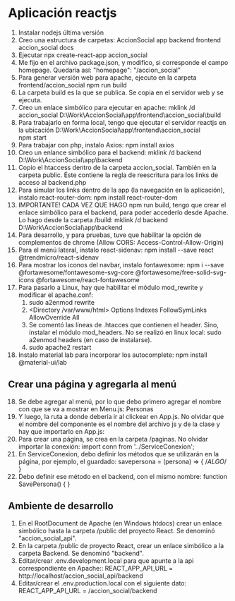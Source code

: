 # Aplicación reactjs

1. Instalar nodejs última versión
2. Creo una estructura de carpetas:
   AccionSocial 
		app
			backend
			frontend
				accion_social
		docs
2. Ejecutar 
		npx create-react-app accion_social
3.  Me fijo en el archivo package.json, y modifico, si corresponde el campo homepage. Quedaría así:
	    "homepage": "/accion_social"
4. Para generar versión web para apache, ejecuto en la carpeta frontend/accion_social
		npm run build
5. La carpeta build es la que se publica. Se copia en el servidor web y se ejecuta. 
6. Creo un enlace simbólico para ejecutar en apache:
    mklink /d accion_social  D:\Work\AccionSocial\app\frontend\accion_social\build
7. Para trabajarlo en forma local, tengo que ejecutar el servidor reactjs en la ubicación D:\Work\AccionSocial\app\frontend\accion_social\
    npm start
8. Para trabajar con php, instalo Axios:
    npm install axios
9. Creo un enlance simbólico para el backend:
    mklink /d backend  D:\Work\AccionSocial\app\backend
10. Copio el htaccess dentro de la carpeta accion_social. También en la carpeta public. Éste contiene la regla de reescritura para los links de acceso al backend.php
11. Para simular los links dentro de la app (la navegación en la aplicación), instalo react-router-dom:
    npm install react-router-dom
12. IMPORTANTE! CADA VEZ QUE HAGO npm run build, tengo que crear el enlace simbólico para el backend, para poder accederlo desde Apache. Lo hago desde la carpeta /build:
    mklink /d backend  D:\Work\AccionSocial\app\backend
13. Para desarrollo, y para pruebas, tuve que habilitar la opción de complementos de chrome (Allow CORS: Access-Control-Allow-Origin) 
14. Para el menú lateral, instalo react-sidenav:
	npm install --save react @trendmicro/react-sidenav
15. Para mostrar los iconos del navbar, instalo fontawesome:
	npm i --save @fortawesome/fontawesome-svg-core  @fortawesome/free-solid-svg-icons @fortawesome/react-fontawesome
16. Para pasarlo a Linux, hay que habilitar el módulo mod_rewrite y modificar el apache.conf:
	1. sudo a2enmod rewrite
	2. <Directory /var/www/html>
			Options Indexes FollowSymLinks
			AllowOverride All
		</Directory>	
	3. 	Se comentó las líneas de .htacces que contienen el header. Sino, instalar el módulo mod_headers. No se realizó en linux local:
		sudo a2enmod headers (en caso de instalarse).
	4. sudo apache2 restart
17. Instalo material lab para incorporar los autocomplete:
	npm install @material-ui/lab


## Crear una página y agregarla al menú

18. Se debe agregar al menú, por lo que debo primero agregar el nombre con que se va a mostrar en Menu.js:
	<NavItem eventKey="personas">
		<NavIcon>
			<FontAwesomeIcon icon={faUser} />
		</NavIcon>
		<NavText>
			Personas
		</NavText>
	</NavItem>
19. Y luego, la ruta a donde debería ir al clickear en App.js. No olvidar que el nombre del componente es el nombre del archivo js y de la clase y hay que importarlo en App.js:
	<PrivateRoute exact path="/accion_social/personas" component={Persona} />
20. Para crear una página, se crea en la carpeta /paginas. No olvidar importar la conexión:
	import conn from '../ServiceConexion';	
21. En ServiceConexion, debo definir los métodos que se utilizarán en la página, por ejemplo, el guardado:
	savepersona = (persona) => { /*ALGO*/ }
22. Debo definir ese método en el backend, con el mismo nombre:
	function SavePersona() { }


## Ambiente de desarrollo

1. En el RootDocument de Apache (en Windows htdocs) crear un enlace simbólico hasta la carpeta /public del proyecto React. Se denominó "accion_social_api".
2. En la carpeta /public de proyecto React, crear un enlace simbólico a la carpeta Backend.  Se denominó "backend".
3. Editar/crear .env.development.local para que apunte a la api correspondiente en Apache::
   REACT_APP_API_URL = http://localhost/accion_social_api/backend
4. Editar/crear el .env.production.local con el siguiente dato:  REACT_APP_API_URL = /accion_social/backend

